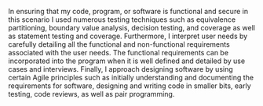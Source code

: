 In ensuring that my code, program, or software is functional and secure in this scenario I used numerous testing techniques such as equivalence partitioning, boundary value analysis, decision testing, and coverage as well as statement testing and coverage. Furthermore, I interpret user needs by carefully detailing all the functional and non-functional requirements associated with the user needs. The functional requirements can be incorporated into the program when it is well defined and detailed by use cases and interviews. 
Finally, I approach designing software by using certain Agile principles such as initially understanding and documenting the requirements for software, designing and writing code in smaller bits, early testing, code reviews, as well as pair programming.
